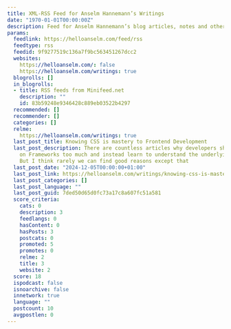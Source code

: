 ```yaml
---
title: XML-RSS Feed for Anselm Hannemann’s Writings
date: "1970-01-01T00:00:00Z"
description: Feed for Anselm Hannemann’s blog articles, notes and other shared writings.
params:
  feedlink: https://helloanselm.com/feed/rss
  feedtype: rss
  feedid: 9f9277519c136a7f9bc563451267dcc2
  websites:
    https://helloanselm.com/: false
    https://helloanselm.com/writings: true
  blogrolls: []
  in_blogrolls:
  - title: RSS feeds from Minifeed.net
    description: ""
    id: 83b59248e9346428c889eb03522b4297
  recommended: []
  recommender: []
  categories: []
  relme:
    https://helloanselm.com/writings: true
  last_post_title: Knowing CSS is mastery to Frontend Development
  last_post_description: There are countless articles why developers should not focus
    on Frameworks too much and instead learn to understand the underlying languages.
    But I think rarely we can find good reasons except that
  last_post_date: "2024-12-05T00:00:00+01:00"
  last_post_link: https://helloanselm.com/writings/knowing-css-is-mastery-to-frontend-development
  last_post_categories: []
  last_post_language: ""
  last_post_guid: 7ded50d65d0fc73a17c8a607fc51a581
  score_criteria:
    cats: 0
    description: 3
    feedlangs: 0
    hasContent: 0
    hasPosts: 3
    postcats: 0
    promoted: 5
    promotes: 0
    relme: 2
    title: 3
    website: 2
  score: 18
  ispodcast: false
  isnoarchive: false
  innetwork: true
  language: ""
  postcount: 10
  avgpostlen: 0
---
```

